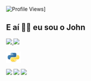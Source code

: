![Profile Views](http://estruyf-github.azurewebsites.net/api/VisitorHit?user=joaomrcs&repo=joaomrcs&countColorcountColor)]

## E aí 🤙🏻 eu sou o John

 <div>
    <a href="https://github.com/joaomrcs">
    <img height="180em" src="https://github-readme-stats.vercel.app/api?username=joaomrcs&show_icons=true&theme=tokyonight&include_all_commits=true&count_private=true"/>
    <img height="180em" src="https://github-readme-stats.vercel.app/api/top-langs/?username=joaomrcs&layout=compact&langs_count=16&theme=tokyonight"/>
</div>
<div style="display: inline_block"><br>
    <img align="center" alt="Python" height="30" width="40" src="https://raw.githubusercontent.com/devicons/devicon/master/icons/python/python-original.svg">
</div>
<br>
<div> 
    <a href="https://www.linkedin.com/in/joaomrcs" target="_blank"><img src="https://img.shields.io/badge/-LinkedIn-%230077B5?style=for-the-badge&logo=linkedin&logoColor=white" target="_blank"></a> 
    <a href="https://instagram.com/john.sr" target="_blank"><img src="https://img.shields.io/badge/-Instagram-%23E4405F?style=for-the-badge&logo=instagram&logoColor=white" target="_blank"></a>
    <a href = "mailto: joaomrcs@outlook.pt"><img src="https://img.shields.io/badge/Microsoft_Outlook-0078D4?style=for-the-badge&logo=microsoft-outlook&logoColor=white" target="_blank"></a>
</div>